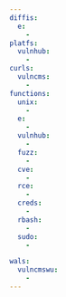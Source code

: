 ```yaml
---
diffis:
  e:
    -
platfs:
  vulnhub:
    -
curls:
  vulncms:
    -
functions:
  unix:
    -
  e:
    -
  vulnhub:
    -
  fuzz:
    -
  cve:
    -
  rce:
    -
  creds:
    -
  rbash:
    -
  sudo:
    -

wals:
  vulncmswu:
    -
---
```

